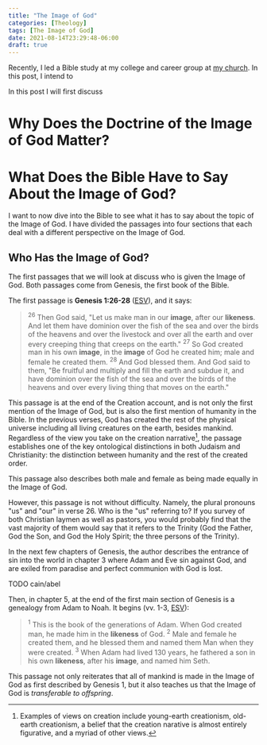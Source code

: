 ```yaml
---
title: "The Image of God"
categories: [Theology]
tags: [The Image of God]
date: 2021-08-14T23:29:48-06:00
draft: true
---
```


Recently, I led a Bible study at my college and career group at
[my church](https://littletonbiblechapel.org/). In this post, I intend to

In this post I will first discuss

# Why Does the Doctrine of the Image of God Matter?

# What Does the Bible Have to Say About the Image of God?

I want to now dive into the Bible to see what it has to say about the topic of
the Image of God. I have divided the passages into four sections that each deal
with a different perspective on the Image of God.

## Who Has the Image of God?

The first passages that we will look at discuss who is given the Image of God.
Both passages come from Genesis, the first book of the Bible.

The first passage is **Genesis 1:26-28**
([ESV](https://my.bible.com/bible/59/GEN.1.26-28)), and it says:

> <sup>26</sup> Then God said, "Let us make man in our **image**, after our
> **likeness**. And let them have dominion over the fish of the sea and over the
> birds of the heavens and over the livestock and over all the earth and over
> every creeping thing that creeps on the earth."
> <sup>27</sup> So God created man in his own **image**, in the **image** of God
> he created him; male and female he created them.
> <sup>28</sup> And God blessed them. And God said to them, "Be fruitful and
> multiply and fill the earth and subdue it, and have dominion over the fish of
> the sea and over the birds of the heavens and over every living thing that
> moves on the earth."

This passage is at the end of the Creation account, and is not only the first
mention of the Image of God, but is also the first mention of humanity in the
Bible. In the previous verses, God has created the rest of the physical universe
including all living creatures on the earth, besides mankind. Regardless of the
view you take on the creation narrative[^1], the passage establishes one of the
key ontological distinctions in both Judaism and Christianity: the distinction
between humanity and the rest of the created order.

This passage also describes both male and female as being made equally in the
Image of God.

However, this passage is not without difficulty. Namely, the plural pronouns
"us" and "our" in verse 26. Who is the "us" referring to? If you survey of both
Christian laymen as well as pastors, you would probably find that the vast
majority of them would say that it refers to the Trinity (God the Father, God
the Son, and God the Holy Spirit; the three persons of the Trinity).

In the next few chapters of Genesis, the author describes the entrance of sin
into the world in chapter 3 where Adam and Eve sin against God, and are exiled
from paradise and perfect communion with God is lost.

TODO cain/abel

Then, in chapter 5, at the end of the first main section of Genesis is a
genealogy from Adam to Noah. It begins (vv. 1-3,
[ESV](https://my.bible.com/bible/59/GEN.5.1-3)):

> <sup>1</sup> This is the book of the generations of Adam. When God created
> man, he made him in the **likeness** of God. <sup>2</sup> Male and female he
> created them, and he blessed them and named them Man when they were created.
> <sup>3</sup> When Adam had lived 130 years, he fathered a son in his own
> **likeness**, after his **image**, and named him Seth.

This passage not only reiterates that all of mankind is made in the Image of God
as first described by Genesis 1, but it also teaches us that the Image of God is
_transferable to offspring_.

[^1]: Examples of views on creation include young-earth creationism, old-earth
creationism, a belief that the creation narative is almost entirely figurative,
and a myriad of other views.
